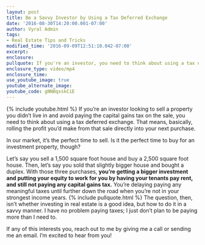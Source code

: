 ```yaml
---
layout: post
title: Be a Savvy Investor by Using a Tax Deferred Exchange
date: '2016-08-30T14:20:00.001-07:00'
author: Vyral Admin
tags:
- Real Estate Tips and Tricks
modified_time: '2016-09-09T12:51:10.042-07:00'
excerpt:
enclosure:
pullquote: If you're an investor, you need to think about using a tax deferred exchange.
enclosure_type: video/mp4
enclosure_time:
use_youtube_image: true
youtube_alternate_image:
youtube_code: gNNBqxskCiE
---
```

{% include youtube.html %}
If you’re an investor looking to sell a property you didn’t live in and avoid paying the capital gains tax on the sale, you need to think about using a tax deferred exchange. That means, basically, rolling the profit you’d make from that sale directly into your next purchase.

In our market, it’s the perfect time to sell. Is it the perfect time to buy for an investment property, though?

Let’s say you sell a 1,500 square foot house and buy a 2,500 square foot house. Then, let’s say you sold that slightly bigger house and bought a duplex. With those three purchases, **you’re getting a bigger investment and putting your equity to work for you by having your tenants pay rent, and still not paying any capital gains tax.** You’re delaying paying any meaningful taxes until further down the road when you’re not in your strongest income years.
{% include pullquote.html %}
The question, then, isn’t whether investing in real estate is a good idea, but how to do it in a savvy manner. I have no problem paying taxes; I just don’t plan to be paying more than I need to.

If any of this interests you, reach out to me by giving me a call or sending me an email. I’m excited to hear from you!
